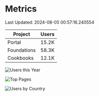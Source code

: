 # Metrics 

Last Updated: 2024-08-05 00:57:16.240554

| Project | Users |
| ----- | ----- |
| Portal | 15.2K |
| Foundations | 58.3K |
| Cookbooks | 12.1K |

![Users this Year](metrics/thisyear.png)

![Top Pages](metrics/toppages.png)

![Users by Country](metrics/bycountry.png)

